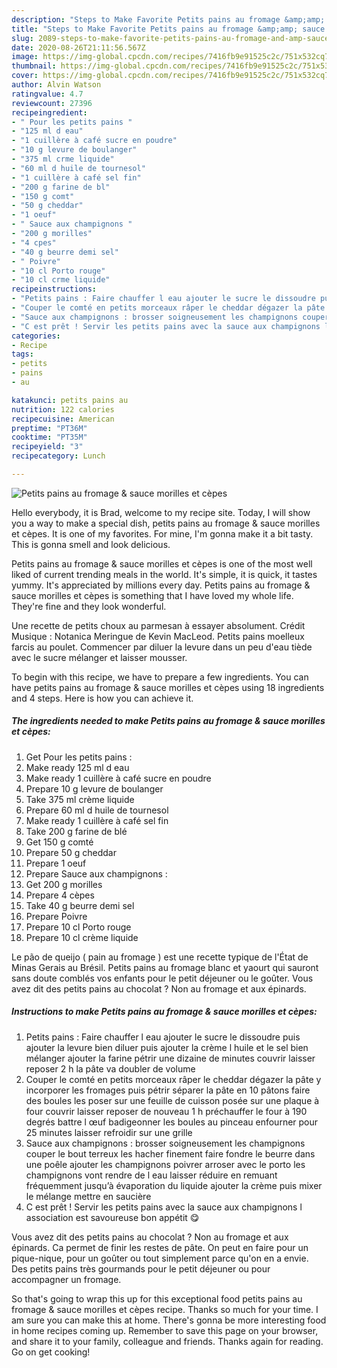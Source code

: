 ```yaml
---
description: "Steps to Make Favorite Petits pains au fromage &amp;amp; sauce morilles et cèpes"
title: "Steps to Make Favorite Petits pains au fromage &amp;amp; sauce morilles et cèpes"
slug: 2089-steps-to-make-favorite-petits-pains-au-fromage-and-amp-sauce-morilles-et-cepes
date: 2020-08-26T21:11:56.567Z
image: https://img-global.cpcdn.com/recipes/7416fb9e91525c2c/751x532cq70/petits-pains-au-fromage-sauce-morilles-et-cepes-photo-principale-de-la-recette.jpg
thumbnail: https://img-global.cpcdn.com/recipes/7416fb9e91525c2c/751x532cq70/petits-pains-au-fromage-sauce-morilles-et-cepes-photo-principale-de-la-recette.jpg
cover: https://img-global.cpcdn.com/recipes/7416fb9e91525c2c/751x532cq70/petits-pains-au-fromage-sauce-morilles-et-cepes-photo-principale-de-la-recette.jpg
author: Alvin Watson
ratingvalue: 4.7
reviewcount: 27396
recipeingredient:
- " Pour les petits pains "
- "125 ml d eau"
- "1 cuillère à café sucre en poudre"
- "10 g levure de boulanger"
- "375 ml crme liquide"
- "60 ml d huile de tournesol"
- "1 cuillère à café sel fin"
- "200 g farine de bl"
- "150 g comt"
- "50 g cheddar"
- "1 oeuf"
- " Sauce aux champignons "
- "200 g morilles"
- "4 cpes"
- "40 g beurre demi sel"
- " Poivre"
- "10 cl Porto rouge"
- "10 cl crme liquide"
recipeinstructions:
- "Petits pains : Faire chauffer l eau ajouter le sucre le dissoudre puis ajouter la levure bien diluer puis ajouter la crème l huile et le sel bien mélanger ajouter la farine pétrir une dizaine de minutes couvrir laisser reposer 2 h la pâte va doubler de volume"
- "Couper le comté en petits morceaux râper le cheddar dégazer la pâte y incorporer les fromages puis pétrir séparer la pâte en 10 pâtons faire des boules les poser sur une feuille de cuisson posée sur une plaque à four couvrir laisser reposer de nouveau 1 h préchauffer le four à 190 degrés battre l œuf badigeonner les boules au pinceau enfourner pour 25 minutes laisser refroidir sur une grille"
- "Sauce aux champignons : brosser soigneusement les champignons couper le bout terreux les hacher finement faire fondre le beurre dans une poêle ajouter les champignons poivrer arroser avec le porto les champignons vont rendre de l eau laisser réduire en remuant fréquemment jusqu’à évaporation du liquide ajouter la crème puis mixer le mélange mettre en saucière"
- "C est prêt ! Servir les petits pains avec la sauce aux champignons l association est savoureuse bon appétit 😋"
categories:
- Recipe
tags:
- petits
- pains
- au

katakunci: petits pains au 
nutrition: 122 calories
recipecuisine: American
preptime: "PT36M"
cooktime: "PT35M"
recipeyield: "3"
recipecategory: Lunch

---
```



![Petits pains au fromage &amp; sauce morilles et cèpes](https://img-global.cpcdn.com/recipes/7416fb9e91525c2c/751x532cq70/petits-pains-au-fromage-sauce-morilles-et-cepes-photo-principale-de-la-recette.jpg)

Hello everybody, it is Brad, welcome to my recipe site. Today, I will show you a way to make a special dish, petits pains au fromage &amp; sauce morilles et cèpes. It is one of my favorites. For mine, I'm gonna make it a bit tasty. This is gonna smell and look delicious.

Petits pains au fromage &amp; sauce morilles et cèpes is one of the most well liked of current trending meals in the world. It's simple, it is quick, it tastes yummy. It's appreciated by millions every day. Petits pains au fromage &amp; sauce morilles et cèpes is something that I have loved my whole life. They're fine and they look wonderful.

Une recette de petits choux au parmesan à essayer absolument. Crédit Musique : Notanica Meringue de Kevin MacLeod. Petits pains moelleux farcis au poulet. Commencer par diluer la levure dans un peu d&#39;eau tiède avec le sucre mélanger et laisser mousser.


To begin with this recipe, we have to prepare a few ingredients. You can have petits pains au fromage &amp; sauce morilles et cèpes using 18 ingredients and 4 steps. Here is how you can achieve it.

<!--inarticleads1-->

##### The ingredients needed to make Petits pains au fromage &amp; sauce morilles et cèpes:

1. Get  Pour les petits pains :
1. Make ready 125 ml d eau
1. Make ready 1 cuillère à café sucre en poudre
1. Prepare 10 g levure de boulanger
1. Take 375 ml crème liquide
1. Prepare 60 ml d huile de tournesol
1. Make ready 1 cuillère à café sel fin
1. Take 200 g farine de blé
1. Get 150 g comté
1. Prepare 50 g cheddar
1. Prepare 1 oeuf
1. Prepare  Sauce aux champignons :
1. Get 200 g morilles
1. Prepare 4 cèpes
1. Take 40 g beurre demi sel
1. Prepare  Poivre
1. Prepare 10 cl Porto rouge
1. Prepare 10 cl crème liquide


Le pão de queijo ( pain au fromage ) est une recette typique de l&#39;État de Minas Gerais au Brésil. Petits pains au fromage blanc et yaourt qui sauront sans doute comblés vos enfants pour le petit déjeuner ou le goûter. Vous avez dit des petits pains au chocolat ? Non au fromage et aux épinards. 

<!--inarticleads2-->

##### Instructions to make Petits pains au fromage &amp; sauce morilles et cèpes:

1. Petits pains : Faire chauffer l eau ajouter le sucre le dissoudre puis ajouter la levure bien diluer puis ajouter la crème l huile et le sel bien mélanger ajouter la farine pétrir une dizaine de minutes couvrir laisser reposer 2 h la pâte va doubler de volume
1. Couper le comté en petits morceaux râper le cheddar dégazer la pâte y incorporer les fromages puis pétrir séparer la pâte en 10 pâtons faire des boules les poser sur une feuille de cuisson posée sur une plaque à four couvrir laisser reposer de nouveau 1 h préchauffer le four à 190 degrés battre l œuf badigeonner les boules au pinceau enfourner pour 25 minutes laisser refroidir sur une grille
1. Sauce aux champignons : brosser soigneusement les champignons couper le bout terreux les hacher finement faire fondre le beurre dans une poêle ajouter les champignons poivrer arroser avec le porto les champignons vont rendre de l eau laisser réduire en remuant fréquemment jusqu’à évaporation du liquide ajouter la crème puis mixer le mélange mettre en saucière
1. C est prêt ! Servir les petits pains avec la sauce aux champignons l association est savoureuse bon appétit 😋


Vous avez dit des petits pains au chocolat ? Non au fromage et aux épinards. Ca permet de finir les restes de pâte. On peut en faire pour un pique-nique, pour un goûter ou tout simplement parce qu&#39;on en a envie. Des petits pains très gourmands pour le petit déjeuner ou pour accompagner un fromage. 

So that's going to wrap this up for this exceptional food petits pains au fromage &amp; sauce morilles et cèpes recipe. Thanks so much for your time. I am sure you can make this at home. There's gonna be more interesting food in home recipes coming up. Remember to save this page on your browser, and share it to your family, colleague and friends. Thanks again for reading. Go on get cooking!
